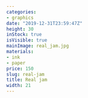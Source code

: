 ```yaml
---
categories:
- graphics
date: "2019-12-31T23:59:47Z"
height: 30
inStock: true
isVisible: true
mainImage: real_jam.jpg
materials:
- ink
- paper
price: 150
slug: real-jam
title: Real jam
width: 21
---
```


